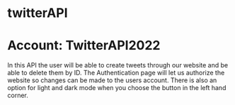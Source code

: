 # twitterAPI
# Account: TwitterAPI2022

In this API the user will be able to create tweets through our website and be able to delete them by ID. The Authentication page will let us authorize the website so changes can be made to the users account. There is also an option for light and dark mode when you choose the button in the left hand corner.
